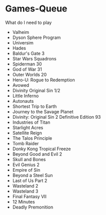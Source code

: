 # Games-Queue
What do I need to play

* Valheim
* Dyson Sphere Program
* Universim
* Hades
* Baldur's Gate 3
* Star Wars Squadrons
* Spiderman 30
* God of War 31
* Outer Worlds 20
* Hero-U: Rogue to Redemption
* Avowed
* Divinity Original Sin 1/2
* Little Inferno
* Autonauts
* Shortest Trip to Earth
* Journey to the Savage Planet
* Divinity: Original Sin 2 Definitive Edition 93
* Industries of Titan
* Starlight Acres
* Satellite Reign
* The Talos Principle
* Tomb Raider
* Donky Kong Tropical Freeze
* Beyond Good and Evil 2
* Skull and Bones
* Evil Genius 2
* Empire of Sin
* Beyond a Steel Sun
* Last of Us Part 2
* Wasteland 2
* Wasteland 3
* Final Fantasy VII
* 12 Minutes
* Deadly Premonition
